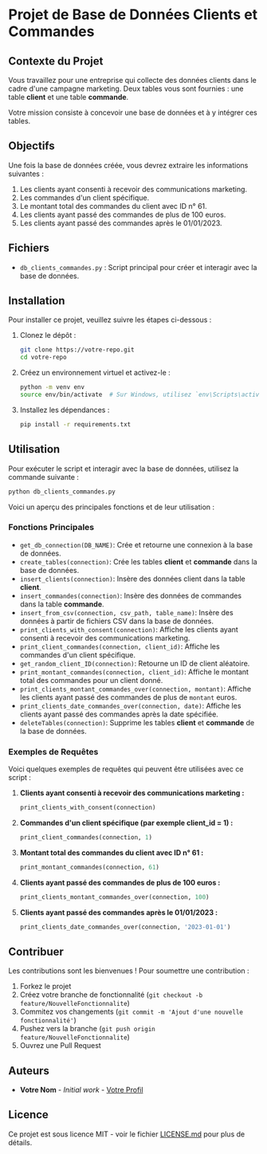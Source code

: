 # Projet de Base de Données Clients et Commandes

## Contexte du Projet

Vous travaillez pour une entreprise qui collecte des données clients dans le cadre d'une campagne marketing. Deux tables vous sont fournies : une table **client** et une table **commande**.

Votre mission consiste à concevoir une base de données et à y intégrer ces tables.

## Objectifs

Une fois la base de données créée, vous devrez extraire les informations suivantes :

1. Les clients ayant consenti à recevoir des communications marketing.
2. Les commandes d'un client spécifique.
3. Le montant total des commandes du client avec ID n° 61.
4. Les clients ayant passé des commandes de plus de 100 euros.
5. Les clients ayant passé des commandes après le 01/01/2023.

## Fichiers

- `db_clients_commandes.py` : Script principal pour créer et interagir avec la base de données.

## Installation

Pour installer ce projet, veuillez suivre les étapes ci-dessous :

1. Clonez le dépôt :
    ```sh
    git clone https://votre-repo.git
    cd votre-repo
    ```

2. Créez un environnement virtuel et activez-le :
    ```sh
    python -m venv env
    source env/bin/activate  # Sur Windows, utilisez `env\Scripts\activate`
    ```

3. Installez les dépendances :
    ```sh
    pip install -r requirements.txt
    ```

## Utilisation

Pour exécuter le script et interagir avec la base de données, utilisez la commande suivante :
```sh
python db_clients_commandes.py
```

Voici un aperçu des principales fonctions et de leur utilisation :

### Fonctions Principales

- `get_db_connection(DB_NAME)`: Crée et retourne une connexion à la base de données.
- `create_tables(connection)`: Crée les tables **client** et **commande** dans la base de données.
- `insert_clients(connection)`: Insère des données client dans la table **client**.
- `insert_commandes(connection)`: Insère des données de commandes dans la table **commande**.
- `insert_from_csv(connection, csv_path, table_name)`: Insère des données à partir de fichiers CSV dans la base de données.
- `print_clients_with_consent(connection)`: Affiche les clients ayant consenti à recevoir des communications marketing.
- `print_client_commandes(connection, client_id)`: Affiche les commandes d'un client spécifique.
- `get_random_client_ID(connection)`: Retourne un ID de client aléatoire.
- `print_montant_commandes(connection, client_id)`: Affiche le montant total des commandes pour un client donné.
- `print_clients_montant_commandes_over(connection, montant)`: Affiche les clients ayant passé des commandes de plus de `montant` euros.
- `print_clients_date_commandes_over(connection, date)`: Affiche les clients ayant passé des commandes après la date spécifiée.
- `deleteTables(connection)`: Supprime les tables **client** et **commande** de la base de données.

### Exemples de Requêtes

Voici quelques exemples de requêtes qui peuvent être utilisées avec ce script :

1. **Clients ayant consenti à recevoir des communications marketing :**
    ```python
    print_clients_with_consent(connection)
    ```

2. **Commandes d'un client spécifique (par exemple client_id = 1) :**
    ```python
    print_client_commandes(connection, 1)
    ```

3. **Montant total des commandes du client avec ID n° 61 :**
    ```python
    print_montant_commandes(connection, 61)
    ```

4. **Clients ayant passé des commandes de plus de 100 euros :**
    ```python
    print_clients_montant_commandes_over(connection, 100)
    ```

5. **Clients ayant passé des commandes après le 01/01/2023 :**
    ```python
    print_clients_date_commandes_over(connection, '2023-01-01')
    ```

## Contribuer

Les contributions sont les bienvenues ! Pour soumettre une contribution :

1. Forkez le projet
2. Créez votre branche de fonctionnalité (`git checkout -b feature/NouvelleFonctionnalite`)
3. Commitez vos changements (`git commit -m 'Ajout d'une nouvelle fonctionnalité'`)
4. Pushez vers la branche (`git push origin feature/NouvelleFonctionnalite`)
5. Ouvrez une Pull Request

## Auteurs

- **Votre Nom** - *Initial work* - [Votre Profil](https://github.com/votre-profil)

## Licence

Ce projet est sous licence MIT - voir le fichier [LICENSE.md](LICENSE.md) pour plus de détails.